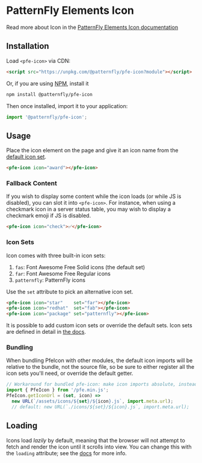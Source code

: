 # PatternFly Elements Icon
     
Read more about Icon in the [PatternFly Elements Icon documentation][docs]

##  Installation

Load `<pfe-icon>` via CDN:

```html
<script src="https://unpkg.com/@patternfly/pfe-icon?module"></script>
```

Or, if you are using [NPM](https://npm.im/@patternfly/pfe-icon/), install it

```bash
npm install @patternfly/pfe-icon
```

Then once installed, import it to your application:

```js
import '@patternfly/pfe-icon';
```

## Usage

Place the icon element on the page and give it an icon name from the [default icon set][icon-sets].

```html
<pfe-icon icon="award"></pfe-icon>
```

### Fallback Content

If you wish to display some content while the icon loads (or while JS is disabled),
you can slot it into `<pfe-icon>`. For instance, when using a checkmark icon in a server status
table, you may wish to display a checkmark emoji if JS is disabled.

```html
<pfe-icon icon="check">✅</pfe-icon>
```

### Icon Sets

Icon comes with three built-in icon sets:

1. `fas`: Font Awesome Free Solid icons (the default set)
1. `far`: Font Awesome Free Regular icons
1. `patternfly`: PatternFly icons

Use the `set` attribute to pick an alternative icon set.
```html
<pfe-icon icon="star"    set="far"></pfe-icon>
<pfe-icon icon="redhat"  set="fab"></pfe-icon>
<pfe-icon icon="package" set="patternfly"></pfe-icon>
```

It is possible to add custom icon sets or override the default sets.
Icon sets are defined in detail in [the docs][icon-sets].

### Bundling

When bundling PfeIcon with other modules, the default icon imports will be
relative to the bundle, not the source file, so be sure to either register all
the icon sets you'll need, or override the default getter.

```js
// Workaround for bundled pfe-icon: make icon imports absolute, instead of relative to the bundle
import { PfeIcon } from '/pfe.min.js';
PfeIcon.getIconUrl = (set, icon) =>
  new URL(`/assets/icons/${set}/${icon}.js`, import.meta.url);
  // default: new URL(`./icons/${set}/${icon}.js`, import.meta.url);
```

## Loading

Icons load _lazily_ by default, meaning that the browser will not attempt to fetch and render the
icon until it scrolls into view. You can change this with the `loading` attribute;
see the [docs][docs] for more info.

[docs]: https://patternflyelements.org/components/icon/
[icon-sets]: https://patternflyelements.org/components/icon/#icon-sets
